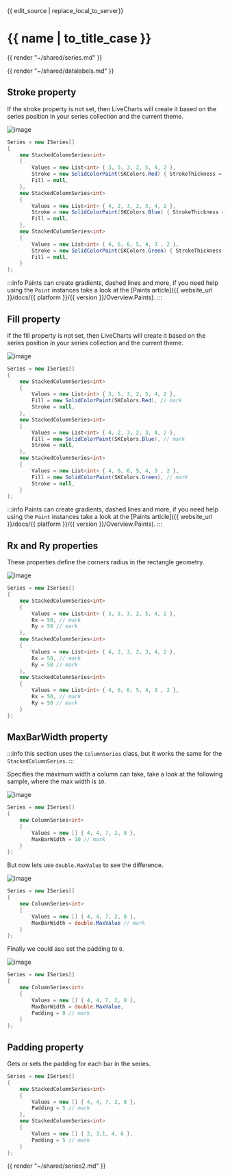 <div id="edit-this-article-source">
    {{ edit_source | replace_local_to_server}}
</div>

# {{ name | to_title_case }}

{{ render "~/shared/series.md" }}

{{ render "~/shared/datalabels.md" }}

## Stroke property

If the stroke property is not set, then LiveCharts will create it based on the series position in your series collection
and the current theme.

![image](https://raw.githubusercontent.com/beto-rodriguez/LiveCharts2/dev/docs/_assets/stackedcolstroke.png)

```csharp
Series = new ISeries[]
{
    new StackedColumnSeries<int>
    {
        Values = new List<int> { 3, 5, 3, 2, 5, 4, 2 },
        Stroke = new SolidColorPaint(SKColors.Red) { StrokeThickness = 4 }, // mark
        Fill = null,
    },
    new StackedColumnSeries<int>
    {
        Values = new List<int> { 4, 2, 3, 2, 3, 4, 2 },
        Stroke = new SolidColorPaint(SKColors.Blue) { StrokeThickness = 8 }, // mark
        Fill = null,
    },
    new StackedColumnSeries<int>
    {
        Values = new List<int> { 4, 6, 6, 5, 4, 3 , 2 },
        Stroke = new SolidColorPaint(SKColors.Green) { StrokeThickness = 12 }, // mark
        Fill = null,
    }
};
```

:::info
Paints can create gradients, dashed lines and more, if you need help using the `Paint` instances take 
a look at the [Paints article]({{ website_url }}/docs/{{ platform }}/{{ version }}/Overview.Paints).
:::

## Fill property

If the fill property is not set, then LiveCharts will create it based on the series position in your series collection
and the current theme.

![image](https://raw.githubusercontent.com/beto-rodriguez/LiveCharts2/dev/docs/_assets/stackedcolfill.png)

```csharp
Series = new ISeries[]
{
    new StackedColumnSeries<int>
    {
        Values = new List<int> { 3, 5, 3, 2, 5, 4, 2 },
        Fill = new SolidColorPaint(SKColors.Red), // mark
        Stroke = null,
    },
    new StackedColumnSeries<int>
    {
        Values = new List<int> { 4, 2, 3, 2, 3, 4, 2 },
        Fill = new SolidColorPaint(SKColors.Blue), // mark
        Stroke = null,
    },
    new StackedColumnSeries<int>
    {
        Values = new List<int> { 4, 6, 6, 5, 4, 3 , 2 },
        Fill = new SolidColorPaint(SKColors.Green), // mark
        Stroke = null,
    }
};
```

:::info
Paints can create gradients, dashed lines and more, if you need help using the `Paint` instances take 
a look at the [Paints article]({{ website_url }}/docs/{{ platform }}/{{ version }}/Overview.Paints).
:::

## Rx and Ry properties

These properties define the corners radius in the rectangle geometry.

![image](https://raw.githubusercontent.com/beto-rodriguez/LiveCharts2/dev/docs/_assets/stackedcolcr.png)

```csharp
Series = new ISeries[]
{
    new StackedColumnSeries<int>
    {
        Values = new List<int> { 3, 5, 3, 2, 5, 4, 2 },
        Rx = 50, // mark
        Ry = 50 // mark
    },
    new StackedColumnSeries<int>
    {
        Values = new List<int> { 4, 2, 3, 2, 3, 4, 2 },
        Rx = 50, // mark
        Ry = 50 // mark
    },
    new StackedColumnSeries<int>
    {
        Values = new List<int> { 4, 6, 6, 5, 4, 3 , 2 },
        Rx = 50, // mark
        Ry = 50 // mark
    }
};
```

## MaxBarWidth property

:::info
this section uses the `ColumnSeries` class, but it works the same for the `StackedColumnSeries`.
:::

Specifies the maximum width a column can take, take a look at the following sample, where the max width is `10`.

![image](https://raw.githubusercontent.com/beto-rodriguez/LiveCharts2/dev/docs/_assets/columnmw10.png)

```csharp
Series = new ISeries[]
{
    new ColumnSeries<int>
    {
        Values = new [] { 4, 4, 7, 2, 8 },
        MaxBarWidth = 10 // mark
    }
};
```

But now lets use `double.MaxValue` to see the difference.

![image](https://raw.githubusercontent.com/beto-rodriguez/LiveCharts2/dev/docs/_assets/columnmwmax.png)

```csharp
Series = new ISeries[]
{
    new ColumnSeries<int>
    {
        Values = new [] { 4, 4, 7, 2, 8 },
        MaxBarWidth = double.MaxValue // mark
    }
};
```

Finally we could aso set the padding to `0`.

![image](https://raw.githubusercontent.com/beto-rodriguez/LiveCharts2/dev/docs/_assets/columnmwmaxp0.png)

```csharp
Series = new ISeries[]
{
    new ColumnSeries<int>
    {
        Values = new [] { 4, 4, 7, 2, 8 },
        MaxBarWidth = double.MaxValue,
        Padding = 0 // mark
    }
};
```

## Padding property

Gets or sets the padding for each bar in the series.

```csharp
Series = new ISeries[]
{
    new StackedColumnSeries<int>
    {
        Values = new [] { 4, 4, 7, 2, 8 },
        Padding = 5 // mark
    },
    new StackedColumnSeries<int>
    {
        Values = new [] { 2, 3,1, 4, 6 },
        Padding = 5 // mark
    }
};
```

{{ render "~/shared/series2.md" }}
